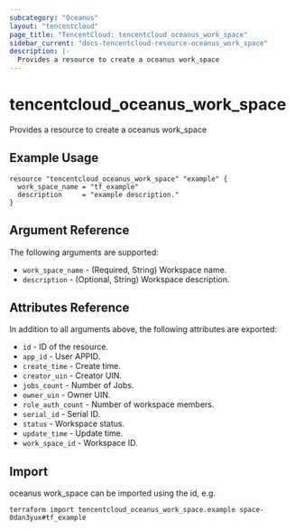 ```yaml
---
subcategory: "Oceanus"
layout: "tencentcloud"
page_title: "TencentCloud: tencentcloud_oceanus_work_space"
sidebar_current: "docs-tencentcloud-resource-oceanus_work_space"
description: |-
  Provides a resource to create a oceanus work_space
---
```


# tencentcloud_oceanus_work_space

Provides a resource to create a oceanus work_space

## Example Usage

```hcl
resource "tencentcloud_oceanus_work_space" "example" {
  work_space_name = "tf_example"
  description     = "example description."
}
```

## Argument Reference

The following arguments are supported:

* `work_space_name` - (Required, String) Workspace name.
* `description` - (Optional, String) Workspace description.

## Attributes Reference

In addition to all arguments above, the following attributes are exported:

* `id` - ID of the resource.
* `app_id` - User APPID.
* `create_time` - Create time.
* `creator_uin` - Creator UIN.
* `jobs_count` - Number of Jobs.
* `owner_uin` - Owner UIN.
* `role_auth_count` - Number of workspace members.
* `serial_id` - Serial ID.
* `status` - Workspace status.
* `update_time` - Update time.
* `work_space_id` - Workspace ID.


## Import

oceanus work_space can be imported using the id, e.g.

```
terraform import tencentcloud_oceanus_work_space.example space-0dan3yux#tf_example
```

